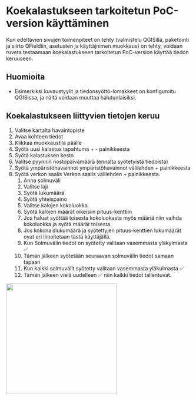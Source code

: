 # Koekalastukseen tarkoitetun PoC-version käyttäminen

Kun edeltävien sivujen toimenpiteet on tehty (valmistelu QGISillä, paketointi ja siirto QFieldiin, asetusten ja käyttäjnimen muokkaus) on tehty, voidaan ruveta testaamaan koekalastukseen tarkoitetun PoC-version käyttöä tiedon keruuseen. 

## Huomioita 

- Esimerkiksi kuvaustyylit ja tiedonsyöttö-lomakkeet on konfiguroitu QGISissa, ja näitä voidaan muuttaa halutunlaisiksi.

## Koekalastukseen liittyvien tietojen keruu 
1. Valitse kartalta havaintopiste
2. Avaa kohteen tiedot
3. Klikkaa muokkaustila päälle
4. Syötä uusi kalastus tapahtuma + - painikkeesta
5. Syötä kalastuksen kesto
6. Valitse pyynnin nostopäivämäärä (ennalta syötetyistä tiedoista)
7. Syötä ympäristöhavainnot ympäristöhavainnot välilehden + painikkeesta
8. Syötä verkon saalis Verkon saalis välilehden + painikkeesta.
   1. Anna solmuväli
   2. Valitse laji
   3. Syötä lukumäärä
   4. Syötä yhteispaino
   5. Valitse kalojen kokoluokka
   6. Syötä kalojen määrät oikeisiin pituus-kenttiin
   7. Jos haluat syöttää toisesta kokoluokasta myös määriä niin vaihda kokoluokka ja syötä määrät toisesta.
   8. Jos kokonaislukumäärä ja syötettyjen pituus-kenttien lukumäärät ovat eri ilmoitetaan tästä käyttäjällä.
   9. Kun Solmuvälin tiedot on syötetty valitaan vasemmasta yläkylmasta :white_check_mark:
   10. Tämän jälkeen syötetään seuraavan solmuvälin tiedot samaan tapaan
   11. Kun kaikki solmuvälit syötetty valitaan vasemmasta yläkulmasta :white_check_mark:
   12. Tämän jälkeen vielä uudelleen :white_check_mark: niin kaikki tiedot tallentuvat.


[<img src="img/qfield_koemetsikko.png" width="300" />](img/qfield_koemetsikko.png)



